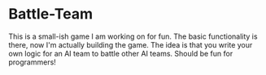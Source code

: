 # Battle-Team
This is a small-ish game I am working on for fun. The basic functionality is there, now I'm actually building the game. The idea is that you write your own logic for an AI team to battle other AI teams. Should be fun for programmers!
